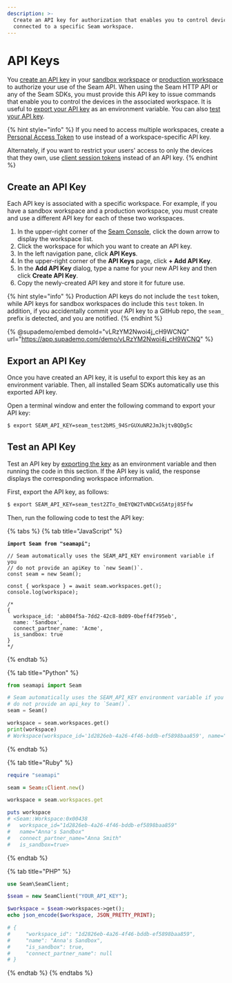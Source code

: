 ```yaml
---
description: >-
  Create an API key for authorization that enables you to control devices
  connected to a specific Seam workspace.
---
```


# API Keys

You [create an API key](api-keys.md#create-an-api-key) in your [sandbox workspace](./#sandbox-workspaces) or [production workspace](./#production-workspaces) to authorize your use of the Seam API. When using the Seam HTTP API or any of the Seam SDKs, you must provide this API key to issue commands that enable you to control the devices in the associated workspace. It is useful to [export your API key](api-keys.md#export-an-api-key) as an environment variable. You can also [test your API key](api-keys.md#test-an-api-key).

{% hint style="info" %}
If you need to access multiple workspaces, create a [Personal Access Token](personal-access-tokens.md) to use instead of a workspace-specific API key.

Alternately, if you want to restrict your users' access to only the devices that they own, use [client session tokens](client-session-tokens.md) instead of an API key.
{% endhint %}

## Create an API Key

Each API key is associated with a specific workspace. For example, if you have a sandbox workspace and a production workspace, you must create and use a different API key for each of these two workspaces.

1. In the upper-right corner of the [Seam Console](https://console.seam.co/), click the down arrow to display the workspace list.
2. Click the workspace for which you want to create an API key.
3. In the left navigation pane, click **API Keys**.
4. In the upper-right corner of the **API Keys** page, click **+ Add API Key**.
5. In the **Add API Key** dialog, type a name for your new API key and then click **Create API Key**.
6. Copy the newly-created API key and store it for future use.

{% hint style="info" %}
Production API keys do not include the `test` token, while API keys for sandbox workspaces do include this `test` token. In addition, if you accidentally commit your API key to a GitHub repo, the `seam_` prefix is detected, and you are notified.
{% endhint %}

{% @supademo/embed demoId="vLRzYM2Nwoi4j_cH9WCNQ" url="https://app.supademo.com/demo/vLRzYM2Nwoi4j_cH9WCNQ" %}

## Export an API Key

Once you have created an API key, it is useful to export this key as an environment variable. Then, all installed Seam SDKs automatically use this exported API key.

Open a terminal window and enter the following command to export your API key:

```sh
$ export SEAM_API_KEY=seam_test2bMS_94SrGUXuNR2JmJkjtvBQDg5c
```

## Test an API Key

Test an API key by [exporting the key](api-keys.md#export-an-api-key) as an environment variable and then running the code in this section. If the API key is valid, the response displays the corresponding workspace information.

First, export the API key, as follows:

```sh
$ export SEAM_API_KEY=seam_test2ZTo_0mEYQW2TvNDCxG5Atpj85Ffw
```

Then, run the following code to test the API key:

{% tabs %}
{% tab title="JavaScript" %}
<pre class="language-java"><code class="lang-java"><strong>import Seam from "seamapi";
</strong>
// Seam automatically uses the SEAM_API_KEY environment variable if you
// do not provide an apiKey to `new Seam()`.
const seam = new Seam();

const { workspace } = await seam.workspaces.get();
console.log(workspace);

/*
{
  workspace_id: 'ab804f5a-7dd2-42c8-8d09-0beff4f795eb',
  name: 'Sandbox',
  connect_partner_name: 'Acme',
  is_sandbox: true
}
*/
</code></pre>
{% endtab %}

{% tab title="Python" %}
```python
from seamapi import Seam

# Seam automatically uses the SEAM_API_KEY environment variable if you
# do not provide an api_key to `Seam()`.
seam = Seam()

workspace = seam.workspaces.get()
print(workspace)
# Workspace(workspace_id='1d2826eb-4a26-4f46-bddb-ef5898baa859', name="Anna's Sandbox", is_sandbox=True)
```
{% endtab %}

{% tab title="Ruby" %}
```ruby
require "seamapi"

seam = Seam::Client.new()

workspace = seam.workspaces.get

puts workspace
# <Seam::Workspace:0x00438
#   workspace_id="1d2826eb-4a26-4f46-bddb-ef5898baa859"
#   name="Anna's Sandbox"
#   connect_partner_name="Anna Smith"
#   is_sandbox=true>
```
{% endtab %}

{% tab title="PHP" %}
```php
use Seam\SeamClient;

$seam = new SeamClient("YOUR_API_KEY");

$workspace = $seam->workspaces->get();
echo json_encode($workspace, JSON_PRETTY_PRINT);

# {
#     "workspace_id": "1d2826eb-4a26-4f46-bddb-ef5898baa859",
#     "name": "Anna's Sandbox",
#     "is_sandbox": true,
#     "connect_partner_name": null
# }
```
{% endtab %}
{% endtabs %}
